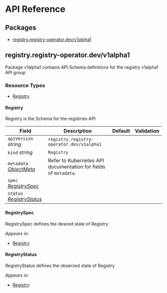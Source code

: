 # API Reference

## Packages
- [registry.registry-operator.dev/v1alpha1](#registryregistry-operatordevv1alpha1)


## registry.registry-operator.dev/v1alpha1

Package v1alpha1 contains API Schema definitions for the registry v1alpha1 API group

### Resource Types
- [Registry](#registry)



#### Registry



Registry is the Schema for the registries API





| Field | Description | Default | Validation |
| --- | --- | --- | --- |
| `apiVersion` _string_ | `registry.registry-operator.dev/v1alpha1` | | |
| `kind` _string_ | `Registry` | | |
| `metadata` _[ObjectMeta](https://kubernetes.io/docs/reference/generated/kubernetes-api/vv1.31.1/#objectmeta-v1-meta)_ | Refer to Kubernetes API documentation for fields of `metadata`. |  |  |
| `spec` _[RegistrySpec](#registryspec)_ |  |  |  |
| `status` _[RegistryStatus](#registrystatus)_ |  |  |  |


#### RegistrySpec



RegistrySpec defines the desired state of Registry



_Appears in:_
- [Registry](#registry)



#### RegistryStatus



RegistryStatus defines the observed state of Registry



_Appears in:_
- [Registry](#registry)



